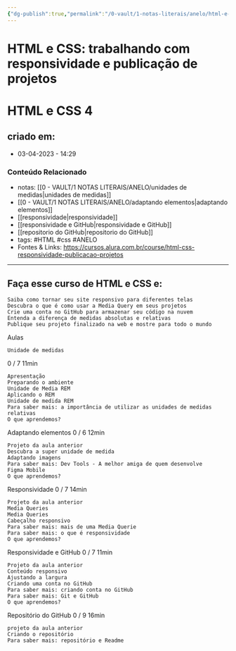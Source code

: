 ```yaml
---
{"dg-publish":true,"permalink":"/0-vault/1-notas-literais/anelo/html-e-css-4/","tags":["HTML","css","ANELO"],"dgHomeLink":true,"dgShowLocalGraph":true,"dgShowFileTree":true,"dgEnableSearch":true,"noteIcon":""}
---
```


# HTML e CSS: trabalhando com responsividade e publicação de projetos

# HTML e CSS 4

## criado em: 
-  03-04-2023 - 14:29

### Conteúdo Relacionado
- notas: [[0 - VAULT/1 NOTAS LITERAIS/ANELO/unidades de medidas\|unidades de medidas]]
- [[0 - VAULT/1 NOTAS LITERAIS/ANELO/adaptando elementos\|adaptando elementos]]
- [[responsividade\|responsividade]]
- [[responsividade e GitHub\|responsividade e GitHub]]
- [[repositorio do GitHub\|repositorio do GitHub]]
- tags: #HTML #css #ANELO 
- Fontes & Links: https://cursos.alura.com.br/course/html-css-responsividade-publicacao-projetos

---


## Faça esse curso de HTML e CSS e:

    Saiba como tornar seu site responsivo para diferentes telas
    Descubra o que é como usar a Media Query em seus projetos
    Crie uma conta no GitHub para armazenar seu código na nuvem
    Entenda a diferença de medidas absolutas e relativas
    Publique seu projeto finalizado na web e mostre para todo o mundo

Aulas

    Unidade de medidas 

0 / 7
11min

    Apresentação
    Preparando o ambiente
    Unidade de Media REM
    Aplicando o REM
    Unidade de medida REM
    Para saber mais: a importância de utilizar as unidades de medidas relativas
    O que aprendemos?

Adaptando elementos
0 / 6
12min

    Projeto da aula anterior
    Descubra a super unidade de medida
    Adaptando imagens
    Para saber mais: Dev Tools - A melhor amiga de quem desenvolve
    Figma Mobile
    O que aprendemos?

Responsividade
0 / 7
14min

    Projeto da aula anterior
    Media Queries
    Media Queries
    Cabeçalho responsivo
    Para saber mais: mais de uma Media Querie
    Para saber mais: o que é responsividade
    O que aprendemos?

Responsividade e GitHub
0 / 7
11min

    Projeto da aula anterior
    Conteúdo responsivo
    Ajustando a largura
    Criando uma conta no GitHub
    Para saber mais: criando conta no GitHub
    Para saber mais: Git e GitHub
    O que aprendemos?

Repositório do GitHub
0 / 9
16min

    projeto da aula anterior
    Criando o repositório
    Para saber mais: repositório e Readme